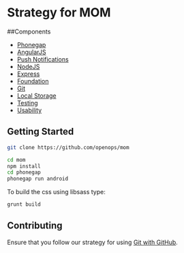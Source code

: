 Strategy for MOM
=======================

##Components
- [Phonegap](pages/phonegap.md)
- [AngularJS](pages/angular.md)
- [Push Notifications](pages/push_notifications.md)
- [NodeJS](pages/node.md)
- [Express](pages/express.md)
- [Foundation](pages/foundation.md)
- [Git](pages/git.md)
- [Local Storage](pages/local_storage.md)
- [Testing](pages/testing.md)
- [Usability](pages/usability.md)

## Getting Started
```bash
git clone https://github.com/openops/mom
```

```bash
cd mom
npm install
cd phonegap
phonegap run android
```

To build the css using libsass type:
```bash
grunt build
```


## Contributing

Ensure that you follow our strategy for using [Git with GitHub](pages/git.md).




